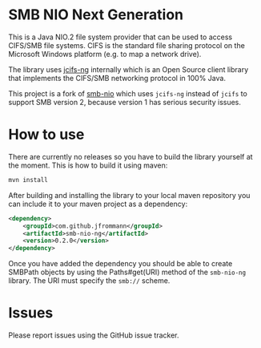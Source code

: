 # SMB NIO Next Generation
This is a Java NIO.2 file system provider that can be used to access CIFS/SMB file systems. CIFS is the standard file sharing protocol on the Microsoft Windows platform (e.g. to map a network drive). 

The library uses [jcifs-ng](https://github.com/AgNO3/jcifs-ng) internally which is an Open Source client library that implements the CIFS/SMB networking protocol in 100% Java.

This project is a fork of [smb-nio](https://github.com/pontiussoftware/smb-nio) which uses ``jcifs-ng`` instead of ``jcifs`` to support SMB version 2, because 
version 1 has serious security issues.

# How to use
There are currently no releases so you have to build the library yourself at the moment. This is how to build it using maven:

```bash
mvn install
```

After building and installing the library to your local maven repository you can include it to your maven project as a dependency:

```xml
<dependency>
    <groupId>com.github.jfrommann</groupId>
    <artifactId>smb-nio-ng</artifactId>
    <version>0.2.0</version>
</dependency>
```

Once you have added the dependency you should be able to create SMBPath objects by using the Paths#get(URI) method of the ``smb-nio-ng`` library. 
The URI must specify the ``smb://`` scheme.

# Issues
Please report issues using the GitHub issue tracker.
